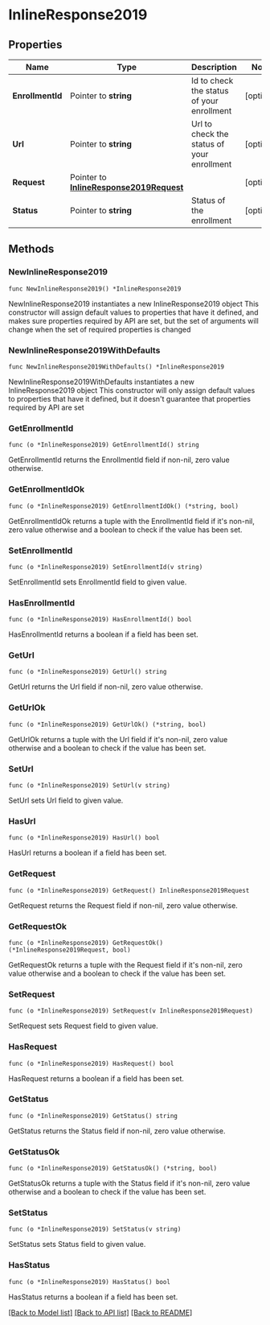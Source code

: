 # InlineResponse2019

## Properties

Name | Type | Description | Notes
------------ | ------------- | ------------- | -------------
**EnrollmentId** | Pointer to **string** | Id to check the status of your enrollment | [optional] 
**Url** | Pointer to **string** | Url to check the status of your enrollment | [optional] 
**Request** | Pointer to [**InlineResponse2019Request**](InlineResponse2019Request.md) |  | [optional] 
**Status** | Pointer to **string** | Status of the enrollment | [optional] 

## Methods

### NewInlineResponse2019

`func NewInlineResponse2019() *InlineResponse2019`

NewInlineResponse2019 instantiates a new InlineResponse2019 object
This constructor will assign default values to properties that have it defined,
and makes sure properties required by API are set, but the set of arguments
will change when the set of required properties is changed

### NewInlineResponse2019WithDefaults

`func NewInlineResponse2019WithDefaults() *InlineResponse2019`

NewInlineResponse2019WithDefaults instantiates a new InlineResponse2019 object
This constructor will only assign default values to properties that have it defined,
but it doesn't guarantee that properties required by API are set

### GetEnrollmentId

`func (o *InlineResponse2019) GetEnrollmentId() string`

GetEnrollmentId returns the EnrollmentId field if non-nil, zero value otherwise.

### GetEnrollmentIdOk

`func (o *InlineResponse2019) GetEnrollmentIdOk() (*string, bool)`

GetEnrollmentIdOk returns a tuple with the EnrollmentId field if it's non-nil, zero value otherwise
and a boolean to check if the value has been set.

### SetEnrollmentId

`func (o *InlineResponse2019) SetEnrollmentId(v string)`

SetEnrollmentId sets EnrollmentId field to given value.

### HasEnrollmentId

`func (o *InlineResponse2019) HasEnrollmentId() bool`

HasEnrollmentId returns a boolean if a field has been set.

### GetUrl

`func (o *InlineResponse2019) GetUrl() string`

GetUrl returns the Url field if non-nil, zero value otherwise.

### GetUrlOk

`func (o *InlineResponse2019) GetUrlOk() (*string, bool)`

GetUrlOk returns a tuple with the Url field if it's non-nil, zero value otherwise
and a boolean to check if the value has been set.

### SetUrl

`func (o *InlineResponse2019) SetUrl(v string)`

SetUrl sets Url field to given value.

### HasUrl

`func (o *InlineResponse2019) HasUrl() bool`

HasUrl returns a boolean if a field has been set.

### GetRequest

`func (o *InlineResponse2019) GetRequest() InlineResponse2019Request`

GetRequest returns the Request field if non-nil, zero value otherwise.

### GetRequestOk

`func (o *InlineResponse2019) GetRequestOk() (*InlineResponse2019Request, bool)`

GetRequestOk returns a tuple with the Request field if it's non-nil, zero value otherwise
and a boolean to check if the value has been set.

### SetRequest

`func (o *InlineResponse2019) SetRequest(v InlineResponse2019Request)`

SetRequest sets Request field to given value.

### HasRequest

`func (o *InlineResponse2019) HasRequest() bool`

HasRequest returns a boolean if a field has been set.

### GetStatus

`func (o *InlineResponse2019) GetStatus() string`

GetStatus returns the Status field if non-nil, zero value otherwise.

### GetStatusOk

`func (o *InlineResponse2019) GetStatusOk() (*string, bool)`

GetStatusOk returns a tuple with the Status field if it's non-nil, zero value otherwise
and a boolean to check if the value has been set.

### SetStatus

`func (o *InlineResponse2019) SetStatus(v string)`

SetStatus sets Status field to given value.

### HasStatus

`func (o *InlineResponse2019) HasStatus() bool`

HasStatus returns a boolean if a field has been set.


[[Back to Model list]](../README.md#documentation-for-models) [[Back to API list]](../README.md#documentation-for-api-endpoints) [[Back to README]](../README.md)


